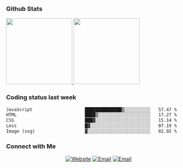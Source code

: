 
### Github Stats

<a href="https://github.com/lileixuan">
  <img height="180em" src="https://github-readme-stats.vercel.app/api?username=lileixuan&theme=buefy&show_icons=true" />
  <img height="180em" src="https://github-readme-stats.vercel.app/api/top-langs/?username=lileixuan&theme=buefy&layout=compact" />
</a>

### Coding status last week 

<!--START_SECTION:waka-->

```txt
JavaScript                    ██████████████▒░░░░░░░░░░   57.47 %
HTML                          ████▒░░░░░░░░░░░░░░░░░░░░   17.27 %
CSS                           ███▓░░░░░░░░░░░░░░░░░░░░░   15.14 %
Less                          █▓░░░░░░░░░░░░░░░░░░░░░░░   07.19 %
Image (svg)                   ▓░░░░░░░░░░░░░░░░░░░░░░░░   02.92 %
```

<!--END_SECTION:waka-->

### Connect with Me 

<p align="center">
<a href="https://www.koomu.cn/"><img alt="Website" src="https://img.shields.io/badge/Website-www.koomu.cn-blue?style=flat-square&logo=google-chrome"></a>
<a href="mailto:lileixuan@gmail.com"><img alt="Email" src="https://img.shields.io/badge/Email-lileixuan@gmail.com-blue?style=flat-square&logo=gmail"></a>
<a href="https://www.koomu.cn/rss/"><img alt="Email" src="https://img.shields.io/badge/RSS-www.koomu.cn%2Frss%2F-blue?style=flat-square&logo=rss"></a>


</p>
